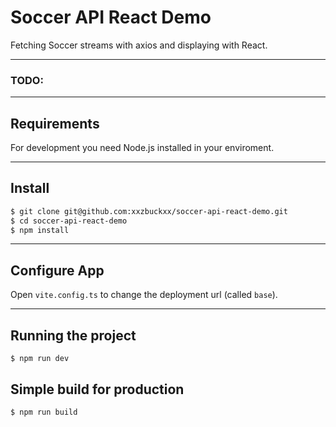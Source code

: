 # Soccer API React Demo

Fetching Soccer streams with axios and displaying with React.

---
### TODO:

---
## Requirements

For development you need Node.js installed in your enviroment.

---
## Install

``` Bash
$ git clone git@github.com:xxzbuckxx/soccer-api-react-demo.git
$ cd soccer-api-react-demo
$ npm install
```

---
## Configure App

Open `vite.config.ts` to change the deployment url (called `base`).

---
## Running the project

`$ npm run dev`

## Simple build for production

`$ npm run build`